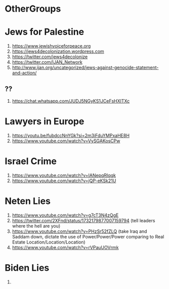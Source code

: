 # OtherGroups

# Jews for Palestine
1. https://www.jewishvoiceforpeace.org
2. https://jews4decolonization.wordpress.com
3. https://twitter.com/jews4decolonize
4. https://twitter.com/IJAN_Network
5. http://www.ijan.org/uncategorized/jews-against-genocide-statement-and-action/

## ??
1. https://chat.whatsapp.com/JUDJ5NGyKS1JCeFsHXlTXc

# Lawyers in Europe
1. https://youtu.be/fubdccNnYGk?si=2m3iFduYMPxaHE8H
4. https://www.youtube.com/watch?v=VySGAKosCPw

# Israel Crime
1. https://www.youtube.com/watch?v=IANepqRIqqk
2. https://www.youtube.com/watch?v=jQP-eKSk21U


# Neten Lies
1. https://www.youtube.com/watch?v=g7cT3N4zQgE
2. https://twitter.com/2XFnd/status/1732179877007159794 (tell leaders where the hell are you)
3. https://www.youtube.com/watch?v=PHzSr52fZLQ (take Iraq and Saddam down, dictate the use of Power/Power/Power comparing to Real Estate Location/Location/Location)
4. https://www.youtube.com/watch?v=rVPauUOVrmk


# Biden Lies
1. 


